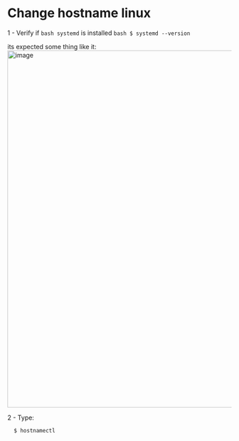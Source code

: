 # Change hostname linux

1 - Verify if ```bash systemd``` is installed
  ```bash $ systemd --version```
  
  its expected some thing like it:
    <img width="802" alt="image" src="https://user-images.githubusercontent.com/3737837/186797483-03620089-2fef-4507-8e67-ab419db11d37.png">
    
2 - Type: 
  ```bash
    $ hostnamectl
  ```
    
